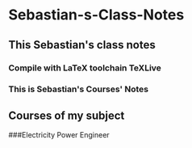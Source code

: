 # Sebastian-s-Class-Notes
## This Sebastian's class notes 
### Compile with LaTeX toolchain TeXLive

### This is Sebastian's Courses' Notes

## Courses of my subject

###Electricity Power Engineer
